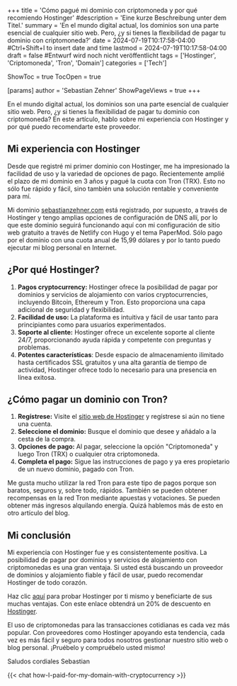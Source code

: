 +++
title = 'Cómo pagué mi dominio con criptomoneda y por qué recomiendo Hostinger'
#description = 'Eine kurze Beschreibung unter dem Titel.'
summary = 'En el mundo digital actual, los dominios son una parte esencial de cualquier sitio web. Pero, ¿y si tienes la flexibilidad de pagar tu dominio con criptomoneda?'
date = 2024-07-19T10:17:58-04:00 #Ctrl+Shift+I to insert date and time
lastmod = 2024-07-19T10:17:58-04:00
draft = false #Entwurf wird noch nicht veröffentlicht
tags = ['Hostinger', 'Criptomoneda', 'Tron', 'Domain']
categories = ['Tech']

ShowToc = true
TocOpen = true

[params]
    author = 'Sebastian Zehner'
    ShowPageViews = true
+++

En el mundo digital actual, los dominios son una parte esencial de cualquier sitio web. Pero, ¿y si tienes la flexibilidad de pagar tu dominio con criptomoneda? En este artículo, hablo sobre mi experiencia con Hostinger y por qué puedo recomendarte este proveedor.

## Mi experiencia con Hostinger

Desde que registré mi primer dominio con Hostinger, me ha impresionado la facilidad de uso y la variedad de opciones de pago. Recientemente amplié el plazo de mi dominio en 3 años y pagué la cuota con Tron (TRX). Esto no sólo fue rápido y fácil, sino también una solución rentable y conveniente para mí.

Mi dominio [sebastianzehner.com](https://sebastianzehner.com) está registrado, por supuesto, a través de Hostinger y tengo amplias opciones de configuración de DNS allí, por lo que este dominio seguirá funcionando aquí con mi configuración de sitio web gratuito a través de Netlify con Hugo y el tema PaperMod. Sólo pago por el dominio con una cuota anual de 15,99 dólares y por lo tanto puedo ejecutar mi blog personal en Internet.

## ¿Por qué Hostinger?

1. **Pagos cryptocurrency:** Hostinger ofrece la posibilidad de pagar por dominios y servicios de alojamiento con varios cryptocurrencies, incluyendo Bitcoin, Ethereum y Tron. Esto proporciona una capa adicional de seguridad y flexibilidad.
2. **Facilidad de uso:** La plataforma es intuitiva y fácil de usar tanto para principiantes como para usuarios experimentados.
3. **Soporte al cliente:** Hostinger ofrece un excelente soporte al cliente 24/7, proporcionando ayuda rápida y competente con preguntas y problemas.
4. **Potentes características**: Desde espacio de almacenamiento ilimitado hasta certificados SSL gratuitos y una alta garantía de tiempo de actividad, Hostinger ofrece todo lo necesario para una presencia en línea exitosa.

## ¿Cómo pagar un dominio con Tron?

1. **Regístrese:** Visite el [sitio web de Hostinger](https://bit.ly/3W9oyZG) y regístrese si aún no tiene una cuenta.
2. **Seleccione el dominio:** Busque el dominio que desee y añádalo a la cesta de la compra.
3. **Opciones de pago:** Al pagar, seleccione la opción "Criptomoneda" y luego Tron (TRX) o cualquier otra criptomoneda.
4. **Completa el pago:** Sigue las instrucciones de pago y ya eres propietario de un nuevo dominio, pagado con Tron.

Me gusta mucho utilizar la red Tron para este tipo de pagos porque son baratos, seguros y, sobre todo, rápidos. También se pueden obtener recompensas en la red Tron mediante apuestas y votaciones. Se pueden obtener más ingresos alquilando energía. Quizá hablemos más de esto en otro artículo del blog.

## Mi conclusión

Mi experiencia con Hostinger fue y es consistentemente positiva. La posibilidad de pagar por dominios y servicios de alojamiento con criptomonedas es una gran ventaja. Si usted está buscando un proveedor de dominios y alojamiento fiable y fácil de usar, puedo recomendar Hostinger de todo corazón.

Haz clic [aquí](https://bit.ly/3W9oyZG) para probar Hostinger por ti mismo y beneficiarte de sus muchas ventajas. Con este enlace obtendrá un 20% de descuento en [Hostinger](https://bit.ly/3W9oyZG).

El uso de criptomonedas para las transacciones cotidianas es cada vez más popular. Con proveedores como Hostinger apoyando esta tendencia, cada vez es más fácil y seguro para todos nosotros gestionar nuestro sitio web o blog personal. ¡Pruébelo y compruébelo usted mismo!

Saludos cordiales
Sebastian

{{< chat how-I-paid-for-my-domain-with-cryptocurrency >}}

